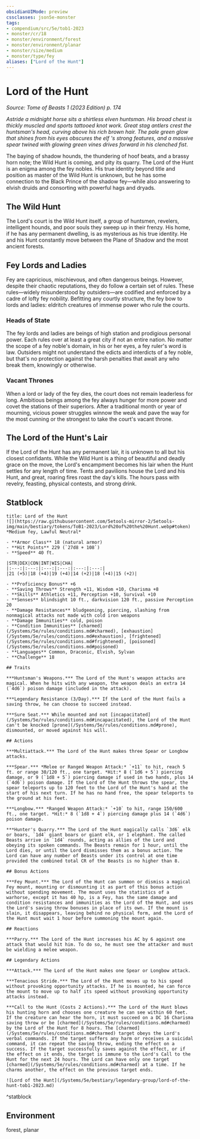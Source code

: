 ```yaml
---
obsidianUIMode: preview
cssclasses: json5e-monster
tags:
- compendium/src/5e/tob1-2023
- monster/cr/18
- monster/environment/forest
- monster/environment/planar
- monster/size/medium
- monster/type/fey
aliases: ["Lord of the Hunt"]
---
```

# Lord of the Hunt
*Source: Tome of Beasts 1 (2023 Edition) p. 174*  

*Astride a midnight horse sits a shirtless elven huntsman. His broad chest is thickly muscled and sports tattooed knot work. Great stag antlers crest the huntsman's head, curving above his rich brown hair. The pale green glow that shines from his eyes obscures the elf 's strong features, and a massive spear twined with glowing green vines drives forward in his clenched fist*.

The baying of shadow hounds, the thundering of hoof beats, and a brassy horn note; the Wild Hunt is coming, and pity its quarry. The Lord of the Hunt is an enigma among the fey nobles. His true identity beyond title and position as master of the Wild Hunt is unknown, but he has some connection to the Black Prince of the shadow fey—while also answering to elvish druids and consorting with powerful hags and dryads.

## The Wild Hunt

The Lord's court is the Wild Hunt itself, a group of huntsmen, revelers, intelligent hounds, and poor souls they sweep up in their frenzy. His home, if he has any permanent dwelling, is as mysterious as his true identity. He and his Hunt constantly move between the Plane of Shadow and the most ancient forests.

## Fey Lords and Ladies

Fey are capricious, mischievous, and often dangerous beings. However, despite their chaotic reputations, they do follow a certain set of rules. These rules—widely misunderstood by outsiders—are codified and enforced by a cadre of lofty fey nobility. Befitting any courtly structure, the fey bow to lords and ladies: eldritch creatures of immense power who rule the courts.

### Heads of State

The fey lords and ladies are beings of high station and prodigious personal power. Each rules over at least a great city if not an entire nation. No matter the scope of a fey noble's domain, in his or her eyes, a fey ruler's word is law. Outsiders might not understand the edicts and interdicts of a fey noble, but that's no protection against the harsh penalties that await any who break them, knowingly or otherwise.

### Vacant Thrones

When a lord or lady of the fey dies, the court does not remain leaderless for long. Ambitious beings among the fey always hunger for more power and covet the stations of their superiors. After a traditional month or year of mourning, vicious power struggles winnow the weak and pave the way for the most cunning or the strongest to take the court's vacant throne.

## The Lord of the Hunt's Lair

If the Lord of the Hunt has any permanent lair, it is unknown to all but his closest confidants. While the Wild Hunt is a thing of beautiful and deadly grace on the move, the Lord's encampment becomes his lair when the Hunt settles for any length of time. Tents and pavilions house the Lord and his Hunt, and great, roaring fires roast the day's kills. The hours pass with revelry, feasting, physical contests, and strong drink.

## Statblock

```ad-statblock
title: Lord of the Hunt
![](https://raw.githubusercontent.com/5etools-mirror-2/5etools-img/main/bestiary/tokens/ToB1-2023/Lord%20of%20the%20Hunt.webp#token)
*Medium fey, Lawful Neutral*

- **Armor Class** 18 (natural armor)
- **Hit Points** 229 (`27d8 + 108`)
- **Speed** 40 ft.

|STR|DEX|CON|INT|WIS|CHA|
|:---:|:---:|:---:|:---:|:---:|:---:|
|21 (+5)|18 (+4)|19 (+4)|14 (+2)|18 (+4)|15 (+2)|

- **Proficiency Bonus** +6
- **Saving Throws** Strength +11, Wisdom +10, Charisma +8
- **Skills** Athletics +11, Perception +10, Survival +10
- **Senses** blindsight 10 ft., darkvision 120 ft., passive Perception 20
- **Damage Resistances** bludgeoning, piercing, slashing from nonmagical attacks not made with cold iron weapons
- **Damage Immunities** cold, poison
- **Condition Immunities** [charmed](/Systems/5e/rules/conditions.md#charmed), [exhaustion](/Systems/5e/rules/conditions.md#exhaustion), [frightened](/Systems/5e/rules/conditions.md#frightened), [poisoned](/Systems/5e/rules/conditions.md#poisoned)
- **Languages** Common, Draconic, Elvish, Sylvan
- **Challenge** 18

## Traits

***Huntsman's Weapons.*** The Lord of the Hunt's weapon attacks are magical. When he hits with any weapon, the weapon deals an extra 14 (`4d6`) poison damage (included in the attack).

***Legendary Resistance (3/Day).*** If the Lord of the Hunt fails a saving throw, he can choose to succeed instead.

***Sure Seat.*** While mounted and not [incapacitated](/Systems/5e/rules/conditions.md#incapacitated), the Lord of the Hunt can't be knocked [prone](/Systems/5e/rules/conditions.md#prone), dismounted, or moved against his will.

## Actions

***Multiattack.*** The Lord of the Hunt makes three Spear or Longbow attacks.

***Spear.*** *Melee or Ranged Weapon Attack:* `+11` to hit, reach 5 ft. or range 30/120 ft., one target. *Hit:* 8 (`1d6 + 5`) piercing damage, or 9 (`1d8 + 5`) piercing damage if used in two hands, plus 14 (`4d6`) poison damage. If the Lord of the Hunt throws the spear, the spear teleports up to 120 feet to the Lord of the Hunt's hand at the start of his next turn. If he has no hand free, the spear teleports to the ground at his feet.

***Longbow.*** *Ranged Weapon Attack:* `+10` to hit, range 150/600 ft., one target. *Hit:* 8 (`1d8 + 4`) piercing damage plus 14 (`4d6`) poison damage.

***Hunter's Quarry.*** The Lord of the Hunt magically calls `3d6` elk or boars, `1d4` giant boars or giant elk, or 1 elephant. The called Beasts arrive in `1d4` rounds, acting as allies of the Lord and obeying its spoken commands. The Beasts remain for 1 hour, until the Lord dies, or until the Lord dismisses them as a bonus action. The Lord can have any number of Beasts under its control at one time provided the combined total CR of the Beasts is no higher than 8.

## Bonus Actions

***Fey Mount.*** The Lord of the Hunt can summon or dismiss a magical Fey mount, mounting or dismounting it as part of this bonus action without spending movement. The mount uses the statistics of a warhorse, except it has 40 hp, is a Fey, has the same damage and condition resistances and immunities as the Lord of the Hunt, and uses the Lord's saving throw bonuses in place of its own. If the mount is slain, it disappears, leaving behind no physical form, and the Lord of the Hunt must wait 1 hour before summoning the mount again.

## Reactions

***Parry.*** The Lord of the Hunt increases his AC by 6 against one attack that would hit him. To do so, he must see the attacker and must be wielding a melee weapon.

## Legendary Actions

***Attack.*** The Lord of the Hunt makes one Spear or Longbow attack.

***Tenacious Stride.*** The Lord of the Hunt moves up to his speed without provoking opportunity attacks. If he is mounted, he can force the mount to move up to half its speed without provoking opportunity attacks instead.

***Call to the Hunt (Costs 2 Actions).*** The Lord of the Hunt blows his hunting horn and chooses one creature he can see within 60 feet. If the creature can hear the horn, it must succeed on a DC 16 Charisma saving throw or be [charmed](/Systems/5e/rules/conditions.md#charmed) by the Lord of the Hunt for 8 hours. The [charmed](/Systems/5e/rules/conditions.md#charmed) target obeys the Lord's verbal commands. If the target suffers any harm or receives a suicidal command, it can repeat the saving throw, ending the effect on a success. If the target successfully saves against the effect, or if the effect on it ends, the target is immune to the Lord's Call to the Hunt for the next 24 hours. The Lord can have only one target [charmed](/Systems/5e/rules/conditions.md#charmed) at a time. If he charms another, the effect on the previous target ends.

![Lord of the Hunt](/Systems/5e/bestiary/legendary-group/lord-of-the-hunt-tob1-2023.md)
```
^statblock

## Environment

forest, planar
